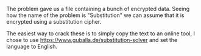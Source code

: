 The problem gave us a file containing a bunch of encrypted data.
Seeing how the name of the problem is "Substitution" we can assume that it is encrypted using a substitution cipher.

The easiest way to crack these is to simply copy the text to an online tool, I chose to use https://www.guballa.de/substitution-solver and set the language to English.
